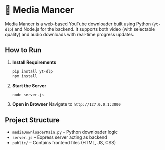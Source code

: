 # 🎥 Media Mancer

Media Mancer is a web-based YouTube downloader built using Python (`yt-dlp`) and Node.js for the backend. It supports both video (with selectable quality) and audio downloads with real-time progress updates.

## How to Run

1. **Install Requirements**
   ```bash
   pip install yt-dlp
   npm install
   ```

2. **Start the Server**
   ```bash
   node server.js
   ```

3. **Open in Browser**
   Navigate to `http://127.0.0.1:3000`

## Project Structure

- `mediaDownloaderMain.py` – Python downloader logic
- `server.js` – Express server acting as backend
- `public/` – Contains frontend files (HTML, JS, CSS)

